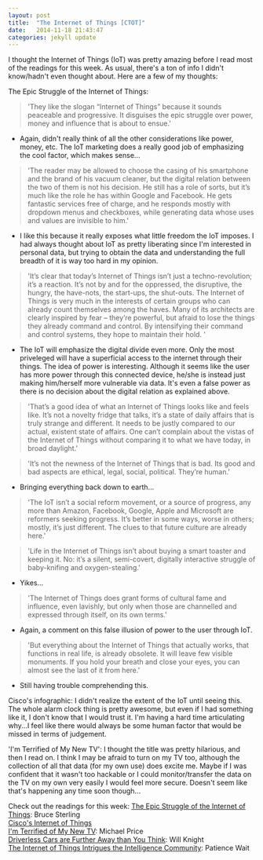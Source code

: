 ```yaml
---
layout: post
title:  "The Internet of Things [CTOT]"
date:   2014-11-18 21:43:47
categories: jekyll update
---
```

I thought the Internet of Things (IoT) was pretty amazing before I read most of the readings for this week. As usual, there's a ton of info I didn't know/hadn't even thought about. Here are a few of my thoughts:

The Epic Struggle of the Internet of Things:  
>'They like the slogan “Internet of Things” because it sounds peaceable and progressive. It disguises the epic struggle over power, money and influence that is about to ensue.'

- Again, didn't really think of all the other considerations like power, money, etc. The IoT marketing does a really good job of emphasizing the cool factor, which makes sense...

>'The reader may be allowed to choose the casing of his smartphone and the brand of his vacuum cleaner, but the digital relation between the two of them is not his decision. He still has a role of sorts, but it’s much like the role he has within Google and Facebook. He gets fantastic services free of charge, and he responds mostly with dropdown menus and checkboxes, while generating data whose uses and values are invisible to him.'

- I like this because it really exposes what little freedom the IoT imposes. I had always thought about IoT as pretty liberating since I'm interested in personal data, but trying to obtain the data and understanding the full breadth of it is way too hard in my opinion.


>'It’s clear that today’s Internet of Things isn’t just a techno-revolution; it’s a reaction. It’s not by and for the oppressed, the disruptive, the hungry, the have-nots, the start-ups, the shut-outs. The Internet of Things is very much in the interests of certain groups who can already count themselves among the haves. Many of its architects are clearly inspired by fear – they’re powerful, but afraid to lose the things they already command and control. By intensifying their command and control systems, they hope to maintain their hold. '

- The IoT will emphasize the digital divide even more. Only the most priveleged will have a superficial access to the internet through their things. The idea of power is interesting. Although it seems like the user has more power through this connected device, he/she is instead just making him/herself more vulnerable via data. It's even a false power as there is no decision about the digital relation as explained above.

>'That’s a good idea of what an Internet of Things looks like and feels like. It’s not a novelty fridge that talks, it’s a state of daily affairs that is truly strange and different. It needs to be justly compared to our actual, existent state of affairs. One can’t complain about the vistas of the Internet of Things without comparing it to what we have today, in broad daylight.'


>'It’s not the newness of the Internet of Things that is bad. Its good and bad aspects are ethical, legal, social, political. They’re human.'

- Bringing everything back down to earth...

>'The IoT isn’t a social reform movement, or a source of progress, any more than Amazon, Facebook, Google, Apple and Microsoft are reformers seeking progress. It’s better in some ways, worse in others; mostly, it’s just different. The clues to that future culture are already here.'

>'Life in the Internet of Things isn’t about buying a smart toaster and keeping it. No: it’s a silent, semi-covert, digitally interactive struggle of baby-knifing and oxygen-stealing.'

- Yikes...

>'The Internet of Things does grant forms of cultural fame and influence, even lavishly, but only when those are channelled and expressed through itself, on its own terms.'

- Again, a comment on this false illusion of power to the user through IoT.

>'But everything about the Internet of Things that actually works, that functions in real life, is already obsolete. It will leave few visible monuments. If you hold your breath and close your eyes, you can almost see the last of it from here.'

- Still having trouble comprehending this.

Cisco's infographic:
I didn't realize the extent of the IoT until seeing this. The whole alarm clock thing is pretty awesome, but even if I had something like it, I don't know that I would trust it. I'm having a hard time articulating why...I feel like there would always be some human factor that would be missed in terms of judgement. 

'I'm Terrified of My New TV': 
I thought the title was pretty hilarious, and then I read on. I think I may be afraid to turn on my TV too, although the collection of all that data (for my own use) does excite me. Maybe if I was confident that it wasn't too hackable or I could monitor/transfer the data on the TV on my own very easily I would feel more secure. Doesn't seem like that's happening any time soon though...

Check out the readings for this week:
[The Epic Struggle of the Internet of Things](http://www.strelka.com/en/press/books/the-epic-struggle-for-the-internet-of-things): Bruce Sterling  
[Cisco's Internet of Things](http://share.cisco.com/internet-of-things.html)  
[I'm Terrified of My New TV](http://www.brennancenter.org/analysis/im-terrified-my-new-tv-why-im-scared-turn-thing#): Michael Price  
[Driverless Cars are Further Away than You Think](http://www.technologyreview.com/featuredstory/520431/driverless-cars-are-further-away-than-you-think/): Will Knight  
[The Internet of Things Intrigues the Intelligence Community](http://www.informationweek.com/government/big-data-analytics/internet-of-things-intrigues-intelligence-community/d/d-id/1316025): Patience Wait

